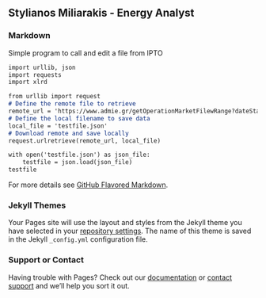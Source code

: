## **Stylianos Miliarakis** - Energy Analyst

### Markdown

Simple program to call and edit a file from IPTO 

```markdown
import urllib, json
import requests
import xlrd

from urllib import request
# Define the remote file to retrieve
remote_url = 'https://www.admie.gr/getOperationMarketFilewRange?dateStart=2021-8-01&dateEnd=2021-8-02&FileCategory=ISPWeekAheadLoadForecast'
# Define the local filename to save data
local_file = 'testfile.json'
# Download remote and save locally
request.urlretrieve(remote_url, local_file)

with open('testfile.json') as json_file:
    testfile = json.load(json_file)
testfile
```

For more details see [GitHub Flavored Markdown](https://guides.github.com/features/mastering-markdown/).

### Jekyll Themes

Your Pages site will use the layout and styles from the Jekyll theme you have selected in your [repository settings](https://github.com/steliosm7/Energy_Trading/settings/pages). The name of this theme is saved in the Jekyll `_config.yml` configuration file.

### Support or Contact

Having trouble with Pages? Check out our [documentation](https://docs.github.com/categories/github-pages-basics/) or [contact support](https://support.github.com/contact) and we’ll help you sort it out.
